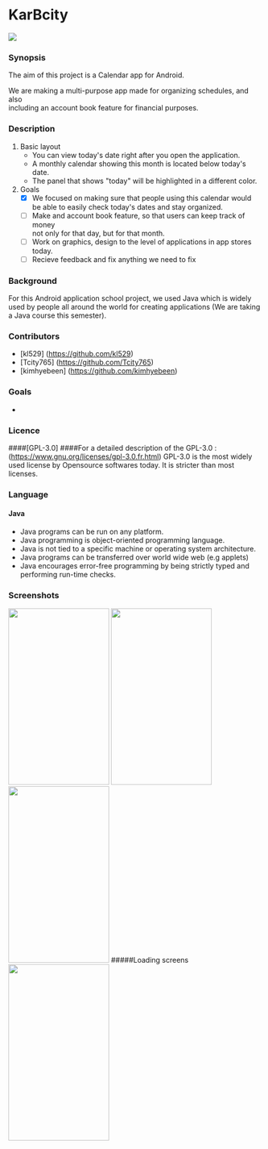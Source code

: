 # KarBcity

![ ](https://github.com/kl529/KarBcity/blob/master/imgres.jpg)
### Synopsis 

The aim of this project is a Calendar app for Android.

We are making a multi-purpose app made for organizing schedules, and also   
including an account book feature for financial purposes.

### Description

1. Basic layout
    * You can view today's date right after you open the application.
    * A monthly calendar showing this month is located below today's date.
    * The panel that shows "today" will be highlighted in a different color.
2. Goals
    - [x] We focused on making sure that people using this calendar would    
    be able to easily check today's dates and stay organized.
    - [ ] Make and account book feature, so that users can keep track of money    
    not only for that day, but for that month.
    - [ ] Work on graphics, design to the level of applications in app stores 
    today.
    - [ ] Recieve feedback and fix anything we need to fix

### Background

For this Android application school project,
we used Java which is widely used by people all around the world for creating applications
(We are taking a Java course this semester). 

### Contributors

* [kl529] (https://github.com/kl529)
* [Tcity765] (https://github.com/Tcity765)
* [kimhyebeen] (https://github.com/kimhyebeen)

### Goals

* 

### Licence

####[GPL-3.0]
####For a detailed description of the GPL-3.0 :  (https://www.gnu.org/licenses/gpl-3.0.fr.html)
GPL-3.0 is the most widely used license by Opensource softwares today.
It is stricter than most licenses.

### Language   
#### Java
* Java programs can be run on any platform.
* Java programming is object-oriented programming language.
* Java is not tied to a specific machine or operating system architecture.
* Java programs can be transferred over world wide web (e.g applets)
* Java encourages error-free programming by being strictly typed and performing run-time checks.

### Screenshots
<img src="https://github.com/kl529/KarBcity/blob/master/KakaoTalk_20161214_155928025.png" width="200" height="350" />
<img src="https://github.com/kl529/KarBcity/blob/master/KakaoTalk_20161214_155928437.png" width="200" height="350" />
<img src="https://github.com/kl529/KarBcity/blob/master/KakaoTalk_20161217_192648018.png" width="200" height="350" />
#####Loading screens
<img src="https://github.com/kl529/KarBcity/blob/master/KakaoTalk_20161217_192648018.png" width="200" height="350" />
